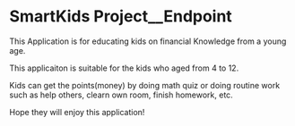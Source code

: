 
# SmartKids Project__Endpoint

This Application is for educating kids on financial Knowledge from a young age.

This applicaiton is suitable for the kids who aged from 4 to 12.

Kids can get the points(money) by doing math quiz or doing routine work such as help others, clearn own room, finish homework, etc.

Hope they will enjoy this application!
